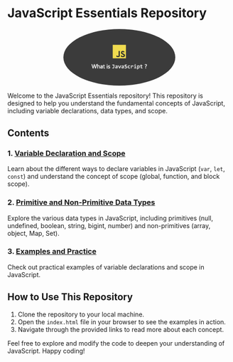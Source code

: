 # JavaScript Essentials Repository

<div style="width: 100%; display: flex; justify-content: center; align-items: center;">
  <img src="./assets/js-page.png" style="width: 50%; border-radius: 50%;">
</div>

Welcome to the JavaScript Essentials repository! This repository is designed to help you understand the fundamental concepts of JavaScript, including variable declarations, data types, and scope.

## Contents

### 1. [Variable Declaration and Scope](./declaration/README.md)
Learn about the different ways to declare variables in JavaScript (`var`, `let`, `const`) and understand the concept of scope (global, function, and block scope).

### 2. [Primitive and Non-Primitive Data Types](./data-structure/README.md)
Explore the various data types in JavaScript, including primitives (null, undefined, boolean, string, bigint, number) and non-primitives (array, object, Map, Set).

### 3. [Examples and Practice](./declaration/declaration.js)
Check out practical examples of variable declarations and scope in JavaScript.

## How to Use This Repository

1. Clone the repository to your local machine.
2. Open the `index.html` file in your browser to see the examples in action.
3. Navigate through the provided links to read more about each concept.

Feel free to explore and modify the code to deepen your understanding of JavaScript. Happy coding!
